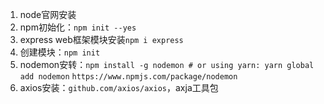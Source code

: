 



1. node官网安装
2. npm初始化：`npm init --yes`
3. express web框架模块安装`npm i express`
4. 创建模块：`npm init`
5. nodemon安转：`npm install -g nodemon # or using yarn: yarn global add nodemon`
   `https://www.npmjs.com/package/nodemon`
6. axios安装：`github.com/axios/axios`，axja工具包

